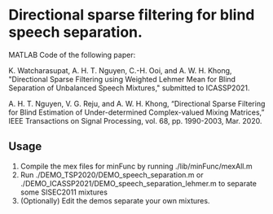 # Directional sparse filtering for blind speech separation.

MATLAB Code of the following paper:

K. Watcharasupat, A. H. T. Nguyen, C.-H. Ooi, and A. W. H. Khong, "Directional
Sparse Filtering using Weighted Lehmer Mean for Blind Separation of Unbalanced
Speech Mixtures," submitted to ICASSP2021.

A. H. T. Nguyen, V. G. Reju, and A. W. H. Khong, “Directional Sparse Filtering 
for Blind Estimation of Under-determined Complex-valued Mixing Matrices,” IEEE 
Transactions on Signal Processing, vol. 68, pp. 1990-2003, Mar. 2020.

## Usage
1. Compile the mex files for minFunc by running ./lib/minFunc/mexAll.m
2. Run ./DEMO_TSP2020/DEMO_speech_separation.m or ./DEMO_ICASSP2021/DEMO_speech_separation_lehmer.m to separate some SISEC2011 mixtures
3. (Optionally) Edit the demos separate your own mixtures.

